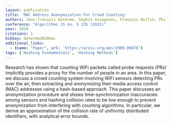```yaml
---
layout: publication
title: 'MAC Address Anonymization For Crowd Counting'
authors: Jean-françois Determe, Sophia Azzagnuni, François Horlin, Philippe De Doncker
conference: "Algorithms 15 no. 5 135 (2022)"
year: 2020
citations: 1
bibkey: determe2020mac
additional_links:
  - {name: "Paper", url: 'https://arxiv.org/abs/2009.09876'}
tags: ['Hashing Fundamentals', 'Hashing Methods']
---
```

Research has shown that counting WiFi packets called probe requests (PRs)
implicitly provides a proxy for the number of people in an area. In this paper,
we discuss a crowd counting system involving WiFi sensors detecting PRs over
the air, then extracting and anonymizing their media access control (MAC)
addresses using a hash-based approach. This paper discusses an anonymization
procedure and shows time-synchronization inaccuracies among sensors and hashing
collision rates to be low enough to prevent anonymization from interfering with
counting algorithms. In particular, we derive an approximation of the collision
rate of uniformly distributed identifiers, with analytical error bounds.
